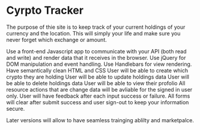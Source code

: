 <h1>
  Cyrpto Tracker
  </h1>
  The purpose of thie site is to keep track of your current holdings of your currency and the location. This will simply your life and make sure you never forget which exchange or amount. 
  
 Use a front-end Javascript app to communicate with your API (both read and write) and render data that it receives in the browser.
 Use jQuery for DOM manipulation and event handling.
 Use Handlebars for view rendering.
 Have semantically clean HTML and CSS
 User will be able to create which crypto they are holding 
 User will be able to update holdings data
 User will be able to delete holdings data
 User will be able to view their profolio
 All resource actions that are change data will be avliable for the signed in user only.
 User will have feedback after each input success or failure.
 All forms will clear after submit success and user sign-out to keep your information secure. 

Later versions will allow to have seamless trainging ablilty and marketpalce. 

